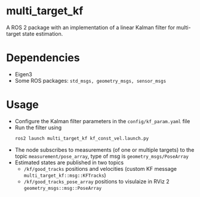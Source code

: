 # multi_target_kf
A ROS 2 package with an implementation of a linear Kalman filter for multi-target state estimation.

# Dependencies
* Eigen3
* Some ROS packages:  `std_msgs, geometry_msgs, sensor_msgs`

# Usage
* Configure the Kalman filter parameters in the `config/kf_param.yaml` file
* Run the filter using
  ```bash
  ros2 launch multi_target_kf kf_const_vel.launch.py 
  ```
* The node subscribes to measurements (of one or multiple targets) to the topic `measurement/pose_array`, type of msg is `geometry_msgs/PoseArray`
* Estimated states are published in two topics
  * `/kf/good_tracks` positions and velocities (custom KF message `multi_target_kf::msg::KFTracks`)
  * `/kf/good_tracks_pose_array` positions to visulaize in RViz 2 `geometry_msgs::msg::PoseArray`

